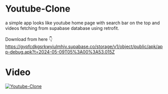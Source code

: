 # Youtube-Clone
a simple app looks like youtube home page with search bar on the top and videos fetching from supabase database using retrofit.<br>
<br>
Download from here 👇
<br>
https://gypfcdkgsrkwyiulmhjv.supabase.co/storage/v1/object/public/apk/app-debug.apk?t=2024-05-09T05%3A00%3A53.015Z
# Video
[![Youtube-Clone](http://img.youtube.com/vi/https://youtube.com/shorts/_t0ttdXQ3y0?si=CaX44W8QnrDXcV-a/0.jpg)](http://www.youtube.com/watch?v=https://youtube.com/shorts/_t0ttdXQ3y0?si=CaX44W8QnrDXcV-a)
